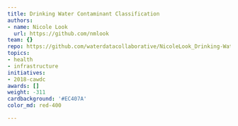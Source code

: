 ```yaml
---
title: Drinking Water Contaminant Classification
authors:
- name: Nicole Look
  url: https://github.com/nmlook
team: {}
repo: https://github.com/waterdatacollaborative/NicoleLook_Drinking-Water-Contaminant-Classification
topics:
- health
- infrastructure
initiatives:
- 2018-cawdc
awards: []
weight: -311
cardbackground: '#EC407A'
color_md: red-400

---
```






